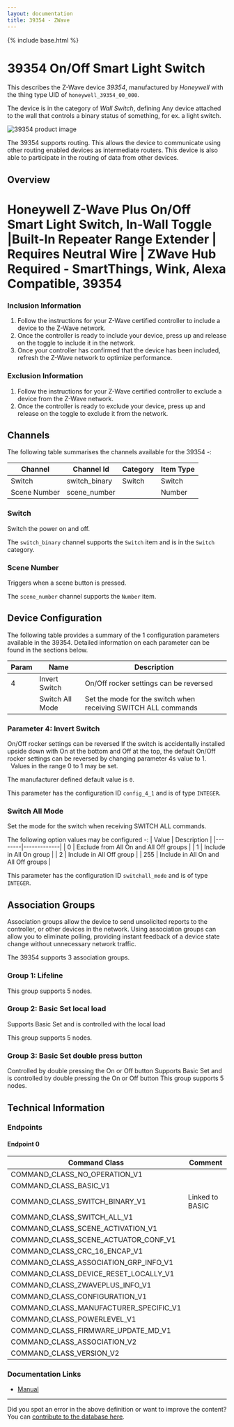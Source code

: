 ```yaml
---
layout: documentation
title: 39354 - ZWave
---
```


{% include base.html %}

# 39354 On/Off Smart Light Switch
This describes the Z-Wave device *39354*, manufactured by *Honeywell* with the thing type UID of ```honeywell_39354_00_000```.

The device is in the category of *Wall Switch*, defining Any device attached to the wall that controls a binary status of something, for ex. a light switch.

![39354 product image](https://www.cd-jackson.com/zwave_device_uploads/889/889_default.png)


The 39354 supports routing. This allows the device to communicate using other routing enabled devices as intermediate routers.  This device is also able to participate in the routing of data from other devices.

## Overview

# Honeywell Z-Wave Plus On/Off Smart Light Switch, In-Wall Toggle |Built-In Repeater Range Extender | Requires Neutral Wire | ZWave Hub Required - SmartThings, Wink, Alexa Compatible, 39354

### Inclusion Information

  1. Follow the instructions for your Z-Wave certified controller to include a device to the Z-Wave network.
  2. Once the controller is ready to include your device, press up and release on the toggle to include it in the network.
  3. Once your controller has confirmed that the device has been included, refresh the Z-Wave network to optimize performance.

### Exclusion Information

  1. Follow the instructions for your Z-Wave certified controller to exclude a device from the Z-Wave network.
  2. Once the controller is ready to exclude your device, press up and release on the toggle to exclude it from the network.

## Channels

The following table summarises the channels available for the 39354 -:

| Channel | Channel Id | Category | Item Type |
|---------|------------|----------|-----------|
| Switch | switch_binary | Switch | Switch | 
| Scene Number | scene_number |  | Number | 

### Switch

Switch the power on and off.

The ```switch_binary``` channel supports the ```Switch``` item and is in the ```Switch``` category.

### Scene Number

Triggers when a scene button is pressed.

The ```scene_number``` channel supports the ```Number``` item.



## Device Configuration

The following table provides a summary of the 1 configuration parameters available in the 39354.
Detailed information on each parameter can be found in the sections below.

| Param | Name  | Description |
|-------|-------|-------------|
| 4 | Invert Switch | On/Off rocker settings can be reversed |
|  | Switch All Mode | Set the mode for the switch when receiving SWITCH ALL commands |

### Parameter 4: Invert Switch

On/Off rocker settings can be reversed
If the switch is accidentally installed upside down with On at the bottom and Off at the top, the default On/Off rocker settings can be reversed by changing parameter 4s value to 1.  
 
Values in the range 0 to 1 may be set.

The manufacturer defined default value is ```0```.

This parameter has the configuration ID ```config_4_1``` and is of type ```INTEGER```.

### Switch All Mode

Set the mode for the switch when receiving SWITCH ALL commands.

The following option values may be configured -:
| Value  | Description |
|--------|-------------|
| 0 | Exclude from All On and All Off groups |
| 1 | Include in All On group |
| 2 | Include in All Off group |
| 255 | Include in All On and All Off groups |

This parameter has the configuration ID ```switchall_mode``` and is of type ```INTEGER```.


## Association Groups

Association groups allow the device to send unsolicited reports to the controller, or other devices in the network. Using association groups can allow you to eliminate polling, providing instant feedback of a device state change without unnecessary network traffic.

The 39354 supports 3 association groups.

### Group 1: Lifeline

This group supports 5 nodes.

### Group 2: Basic Set local load

Supports Basic Set and is controlled with the local load

This group supports 5 nodes.

### Group 3: Basic Set double press button

Controlled by double pressing the On or Off button
Supports Basic Set and is controlled by double pressing the On or Off button
This group supports 5 nodes.

## Technical Information

### Endpoints

#### Endpoint 0

| Command Class | Comment |
|---------------|---------|
| COMMAND_CLASS_NO_OPERATION_V1| |
| COMMAND_CLASS_BASIC_V1| |
| COMMAND_CLASS_SWITCH_BINARY_V1| Linked to BASIC|
| COMMAND_CLASS_SWITCH_ALL_V1| |
| COMMAND_CLASS_SCENE_ACTIVATION_V1| |
| COMMAND_CLASS_SCENE_ACTUATOR_CONF_V1| |
| COMMAND_CLASS_CRC_16_ENCAP_V1| |
| COMMAND_CLASS_ASSOCIATION_GRP_INFO_V1| |
| COMMAND_CLASS_DEVICE_RESET_LOCALLY_V1| |
| COMMAND_CLASS_ZWAVEPLUS_INFO_V1| |
| COMMAND_CLASS_CONFIGURATION_V1| |
| COMMAND_CLASS_MANUFACTURER_SPECIFIC_V1| |
| COMMAND_CLASS_POWERLEVEL_V1| |
| COMMAND_CLASS_FIRMWARE_UPDATE_MD_V1| |
| COMMAND_CLASS_ASSOCIATION_V2| |
| COMMAND_CLASS_VERSION_V2| |

### Documentation Links

* [Manual](https://www.cd-jackson.com/zwave_device_uploads/889/Manual-Honeywell-Switch-39354.pdf)

---

Did you spot an error in the above definition or want to improve the content?
You can [contribute to the database here](http://www.cd-jackson.com/index.php/zwave/zwave-device-database/zwave-device-list/devicesummary/889).
